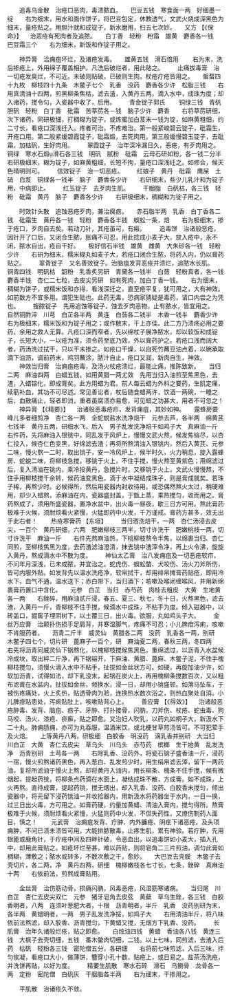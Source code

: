<!-- { "loadSidebar": true } -->
　　追毒乌金散　治疮口恶肉，毒溃脓血。　　巴豆五钱　寒食面一两　好细墨一绽　　右为细末，用水和面作饼子，将巴豆包定，休教透气，文武火烧成深黑色为细末，量疮贴之。用胆汁就和成锭子，新水磨用，扫五七次妙。　　又方 【《保命》】 　治恶疮有死肉者及追脓。　　白丁香　轻粉　粉霜　雄黄　麝香各一钱　巴豆霜三个　　右为细末，新饭和作锭子用之。

　　神异膏　洽痈疽坏烂，及诸疮发毒。　　雄黄五钱　滑石倍用
　　右为末，洗后掺疮上，外用绵子覆盖相护。凡洗后破烂者，用此贴之。
　　止痛拔毒膏　治一切疮发臭烂，不可近。未破则贴破，已破则生肉。杖疮疔疮皆用之。　　螌蝥四十九枚　柳枝四十九条　木鳖子七个　乳香　没药　麝香各少许　松脂三钱　　右用真清油十四两，煎黑柳条焦枯，滤去渣，入黄丹五两，滴入水中，成珠为度；却入诸药，搅令匀，入瓷器中收了，后用。
　　青金锭子郭氏
　　铜绿三钱　青矾　胆矾　轻粉　白丁香　砒霜　苦葶苈各－钱　脑子少许　麝香　　右将葶苈研细，次下诸药，同研极细，打稠糊为锭子，或炼蜜加白芨末一钱为锭，如麻黄粗细，约二寸长，看疮口深浅纴入。疼者可治，不疼难治。第一般紧峻碧云锭子，砒霜生，开疮口用。第二般紧缓碧霞锭子，砒霜煅，去死肉用。第三般缓慢碧玉锭子，去砒霜，加枯矾，生好肉用。
　　翠霞锭子　治年深冷漏日久，恶疮，有歹肉用之。　　铜绿　寒水石煅滑石各三钱　明矾　腻粉　砒霜　云母石研如粉，各一钱二分半　　右研极细末，糊为锭子，如麻黄粗细，长短不拘，量疮口深浅纴之。如修合，候天色晴明则可。
　　信效锭子　治一切恶疮。
　　红娘子　黄丹　砒霜　鹰屎　土硝　白芨　铜绿各一钱半　脑子　麝香各少许　　右研细末，些少儿乳汁和为锭子用，中病即止。
　　红玉锭子　去歹肉生肌。
　　干胭脂　白矾枯，各三钱　轻粉　砒霜　黄丹　脑子　麝香各少许　　右研极细末，稠糊和为锭子用之。

　　时效针头散　追蚀恶疮歹肉，兼治瘰疬。　　赤石脂半两　乳香　白丁香各二钱　砒霜生　黄丹各一钱　轻粉　麝香各半钱　蜈蚣一条，焙　　右为极细末，掺于疮口，歹肉自去矣。若动刀针，其疮虽可，有瘢。
　　追毒饼　治诸般恶疮，因针开了口后，又闭合生脓，胀痛不可忍，用此捻成小麦子大，放入疮中，永不闭，脓水自出，疮自干好。　　极好信石半钱　雄黄　雌黄　大朱砂各一钱　轻粉少许　　右研为细末，糯米糊丸如麦子大，若疮口闭合生脓，将药入内，仍以膏药贴之。
　　翠青锭子　又名善效锭子。治脑疽发背恶疮并溃烂，追脓水长肌。　　铜青四钱　明矾枯　韶粉　乳香炙另研　青黛各一钱半　白蔹　轻粉真者，各一钱　麝香半钱　杏仁二七粒，去皮尖另研　如有死肉，加白丁香一钱。　　右为细末，稠糊为饼子，或糯米饭和亦得，看浅深纴之，直至疮平复，犹可用之，大有神效。如前数方不宜多用。谓犯生砒也。此药无毒，恐病家猜疑是毒药，请口内尝之为凭也。
　　搜脓锭子　先用追蚀等锭子，蚀去歹肉恶物，止有脓水，皆宜用之。　　自然铜酢淬　川芎　白芷各半两　黄连　白蔹各二钱半　木香一钱半　麝香少许　　右为极细末，糯米饭和为锭子用之；或作散末，干上亦佳。此二方乃溃疡必用之要药，余用之救人无算。凡疮口深而窄者，先以绵杖子展净脓水，却以软饭和成锭子，长短大小，一以疮为准，须令药至底乃效，外以膏药护之。若疮口浅而阔大者，药汤洗过拭干，只以干末掺之。如疮口干燥，以自死竹蘸豆油点着，以碗承取滴下油沥，调前药末，鸡羽蘸涂，脓汁自止，疮口又润，新肉自生，神效。
　　神效当归膏　治痈疽疮毒，及汤火杖疮溃烂，最能止痛，推陈致新。　　当归二两　麻油四两　白蜡五钱，如用黄腊一两尤效　先用当归入油煎至焦黑色，去渣，入蜡镕化，即成膏矣。此方用蜡为君。前人每云蜡为外科之要药，生肌定痛，续筋补血，其功不可尽述。常见善讼者，杖后随食蜡两许，饮酒一两碗，一睡之后，血散痛止，轻者即消，重者虽腐溃亦易愈，可见蜡之功甚大，用者不可忽之！
　　神异膏 【《精要》】 　治诸般恶毒疮疖，发背痈疽，其妙如神。　　露蜂房要峰儿多者细剪净　杏仁各一两　全蛇蜕盐水洗净焙干　元参去芦，各半两　绵黄芪七钱半　黄丹五两，研细水飞，后入　男子乱发洗净焙干如鸡子大　真麻油一斤　　右件药，先将麻油入银铫中，同乱发于风炉上，慢慢文武火熬，候发焦镕尽，以杏仁投入，候杏仁色变黑，好绵滤去渣；再将所熬清油入银铫内，然后入黄芪、元参二味，慢火熬一二时，取出铫子，安一冷风炉上，候半时久，火力稍息，旋入露蜂房、蛇蜕二味，将柳枝急搅，移铫于火上，不住手搅，慢火熬至黄紫色；用绵滤过后，复入清油在铫内，乘冷投黄丹，急搅片时，又移铫于火上，文武火慢慢熬，不住手用柳枝搅千余转，候药油变黑色，滴于水中凝结成珠子，则是膏成就矣。若珠子稀，再熬少时。必候得所，然后用瓷器内封收待用。或恐偶然熬火太过，稍硬难用，却少入蜡熬，添麻油在内，瓷器盛封盖，于甑上蒸，乘热搅匀，收而用之。膏药熬成了，须用所盛瓷器，置净水盆中，出火毒一昼夜，歇三日方可用。熬此膏药极难于火候，须耐烦看火紧慢，火猛即药中火发，千万谨戒。膏药方甚多，效无出于此右者！
　　热疮寒膏药 【东垣】
　　当归酒洗焙干，一两　杏仁汤浸去皮尖，一百个　黄丹研细，六两　肥嫩柳枝三两半，切寸许洗干　肥嫩桃枝一两，切寸许洗干　麻油一斤　　右件先熬麻油热，下桃柳枝熬令半焦，以绵裹当归、杏仁同煎，至柳枝焦黑为度，去药渣滤油澄清，抹去铫中渣滓令净，再上火令沸，旋旋入黄丹，熬成滴水中不散为度。
　　神仙太乙膏　治八发痈疽及一切恶疮软疖，不问年月深浅，已未成脓，并宜治之。蛇虎伤、蜈蚣螫、犬咬伤、汤火刀斧所伤，皆可内服外贴。如发背先以温水洗疮净，软帛拭干，却用绯帛摊膏药贴疮，即用冷水下，血气不通，温水送下；赤白带下，当归酒下；咳嗽及喉闭缠喉风，并用新绵裹膏药置口中含化。　　元参　白芷　当归　赤芍药　肉桂去粗皮　大黄　生地黄各一两　　右銼碎，用麻油贰斤浸，春五、夏三、秋七，冬十日，火熬黑色，滤去渣，入黄丹一斤，青柳枝不住手搅，候滴水中成珠，不粘手为度。倾入磁器中，以砖盖口，掘窖子埋阴树下，以土覆三日，出火毒。欲服，丸如鸡头子大。
　　金丝万应膏　治颠扑伤损手足肩背，并寒湿脚气，疼痛不可忍；小儿脾疳泻痢，咳嗽不肯服药者。　　沥青二斤半　威灵仙　黄腊各二两　没药　乳香各一两，别研　木鳖子四七个，切片研　蓖麻子一百个，研　麻油夏二两，春秋三两，冬四两　　右先将沥青同威灵仙下锅熬化，以槐柳枝搅候焦黑色，重绵滤过，以沥青入水盆候冷成块，取出秤二斤净，再下锅镕开，下麻油、黄腊、蓖麻、木鳖子泥，不住手槐柳枝搅匀，须慢火滴入水中不粘手，扯拔如金丝状方可。如硬，再旋加油少许，如软加沥青，试得如法，却下乳没末，起锅在炭火上，再用槐柳条搅数百次，又以粗布滤膏在水盆内，扯拔如金丝，频换水，浸一日，却用小铫盛顿。如落马坠车，于被伤疼痛处，火上炙热，贴透骨肉为验，连换热水数次浴之，则热血聚处自消。小儿脾疳贴患处，泻痢贴肚上，咳嗽贴背心上。
　　善应膏 【《得效》】 　治诸般恶疮肿毒、发背、脑疽、疬子、牙肿、打扑接骨，闪肭，刀斧伤、杖疮、蛇虫毒、狗马咬、汤火、漆疮、疥癣，贴之即愈。又治妇人吹乳，以药丸如桐子大，新汲水下二十丸。肺痈肠痈，亦可为丸吞服，温酒米饮，或北梗甘草煎汤皆可。不可犯荤手及火焙。　　上等黄丹八两，研极细　白胶香　明没药　滴乳香并别研　大当归　川白芷　大黄　杏仁去皮尖　草乌头　川乌头　赤芍药　槟榔　生干地黄　乱发洗净　沥青别研　土芎各一两　　右除乳香、没药外，将瓷石铫子盛香油一斤，浸药一宿，慢火煎熬诸药黑色，再入葱白、乱发煎少时，用生绢帛滤去滓，留下一两药油，复将所滤油于慢火上熬，却将黄丹入油内，用长柳条、槐条不住手搅，候有微烟起，提起药铫，将柳条点药滴在水面上，凝结成珠不散，方成膏。如不成珠，上火再熬。直待成膏，提起药铫，搅无烟出，却入乳香、没药、白胶香末搅匀，倾出瓷器中，将元留下浸药铫油一并收拾器内，用新汲水将药器坐于水内，一日一换，过三日出火毒，方可用之。如膏药硬，约量加黄蜡、清油入膏内，搅匀得所。熬膏极难于火候，须耐烦看火紧慢，火猛则药中火发，不但失药性，又燎伤制药人面目，慎之！
　　元武膏　治痈疽发背、疔肿、内外臁疮、阴疰下诸恶疮，及头项痈肿，不问已溃未溃皆可用，大能排脓散毒，止疼生肌，累有神验。若疔肿，先用银篦或鹿角针，于疔疮中间及四畔针破，令恶血出，以追毒饼如小麦大，插入孔中，却用此膏贴之。如疮坏烂至甚，难以药贴，则将皂角二三片煎油，调匀此膏如稠糊，薄敷之；脓水或转多，不数次敷之干，愈妙。　　大巴豆去壳膜　木鳖子去壳切片，各二两，净　黄丹四两，研细　槐柳嫩枝各七寸长，七条，銼碎　真麻油十两　　右依前法，煎熬成膏贴用。

　　金丝膏　治伤筋动骨，损痛闪肭，风毒恶疮，风湿筋寒诸病。　　当归尾　川白芷　杏仁去皮尖双仁　元参　猪牙皂角去皮弦　黄蘗　草乌生銼，各三钱　白胶香明者，八两　连须叶葱肥大者，十根　沥青明者，半斤　乳香　没药别研为末，各半两　黄蜡明者，一两　男子乱发洗净挼，如鸡子大　　右用清油半斤，将八味依前法熬滤，却入胶香、沥青搅匀，下黄蜡又搅，无烟方下乳香、没药。
　　长肌膏　治年久诸般烂疮，贴之即愈。　　白烛油四钱　黄蜡　香油各八钱　黄连三钱　大枫子去壳切细，五钱　番木鳖肉切细，二钱。以上七味，同煎滤，去渣入后药　枯矾　轻粉各三钱　密陀僧五分，各研细　　右将前七味煎滤，入后三味，拌匀俟凝，看疮口大小，做薄饼，簪穿小孔十数，贴疮上，或日易之。盐茶汤洗疮，并洗饼再贴，以好为度。
　　精要生肌散　寒水石碎　滑石　乌鲗骨　龙骨各一两　定粉　密陀僧　白矾灰　干胭脂各半两　　右为细末，干掺用之。

　　平肌散　治诸疮久不敛。
